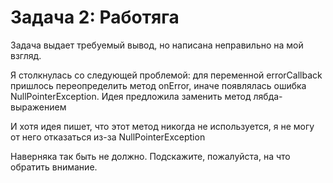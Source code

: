 # Задача 2: Работяга

Задача выдает требуемый вывод, но написана неправильно на мой взгляд.

Я столкнулась со следующей проблемой: для переменной errorCallback пришлось переопределить метод onError, иначе появлялась ошибка NullPointerException. Идея предложила заменить метод лябда-выражением
 
И хотя идея пишет, что этот метод никогда не используется, я не могу от него отказаться из-за NullPointerException

Наверняка так быть не должно. Подскажите, пожалуйста, на что обратить внимание.